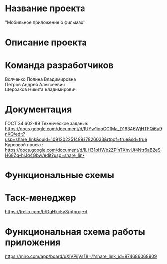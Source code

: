 # Название проекта
"Мобильное приложение о фильмах"
# Описание проекта
# Команда разработчиков
Волченко Полина Владимировна  
Петров Андрей Алексеевич  
Щербаков Никита Владимирович  
# Документация
ГОСТ 34.602-89 Техническое задание:  https://docs.google.com/document/d/1UYw1iqoCCfMa_D16346WjHTFQi6u9nKQ/edit?usp=share_link&ouid=109120225148937826033&rtpof=true&sd=true  
Курсовой проект:  https://docs.google.com/document/d/1LH31pHWb2ZPlnTXhvUf4Ntr6aB2eSH68Zq-hiJq4Gbw/edit?usp=share_link
# Функциональные схемы
# Таск-менеджер
https://trello.com/b/DqHkc5y3/ptproject
# Функциональная схема работы приложения
https://miro.com/app/board/uXjVPijVsZ8=/?share_link_id=974686068909
